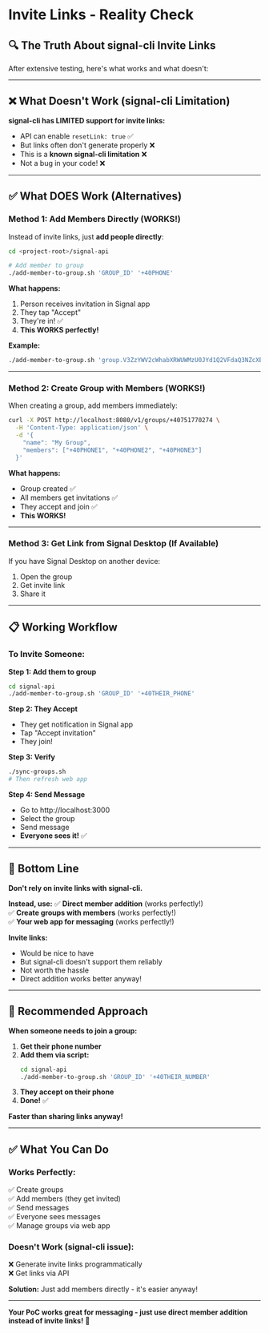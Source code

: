 # Invite Links - Reality Check

## 🔍 **The Truth About signal-cli Invite Links**

After extensive testing, here's what works and what doesn't:

---

## ❌ **What Doesn't Work (signal-cli Limitation)**

**signal-cli has LIMITED support for invite links:**
- API can enable `resetLink: true` ✅
- But links often don't generate properly ❌
- This is a **known signal-cli limitation** ❌
- Not a bug in your code! ❌

---

## ✅ **What DOES Work (Alternatives)**

### **Method 1: Add Members Directly** (WORKS!)

Instead of invite links, just **add people directly**:

```bash
cd <project-root>/signal-api

# Add member to group
./add-member-to-group.sh 'GROUP_ID' '+40PHONE'
```

**What happens:**
1. Person receives invitation in Signal app
2. They tap "Accept"
3. They're in! ✅
4. **This WORKS perfectly!**

**Example:**
```bash
./add-member-to-group.sh 'group.V3ZzYWV2cWhabXRWUWMzU0JYd1Q2VFdaQ3NZcXBRMWlpc0U3eHZGTmFoMD0=' '+40757239300'
```

---

### **Method 2: Create Group with Members** (WORKS!)

When creating a group, add members immediately:

```bash
curl -X POST http://localhost:8080/v1/groups/+40751770274 \
  -H 'Content-Type: application/json' \
  -d '{
    "name": "My Group",
    "members": ["+40PHONE1", "+40PHONE2", "+40PHONE3"]
  }'
```

**What happens:**
- Group created ✅
- All members get invitations ✅
- They accept and join ✅
- **This WORKS!**

---

### **Method 3: Get Link from Signal Desktop** (If Available)

If you have Signal Desktop on another device:
1. Open the group
2. Get invite link
3. Share it

---

## 📋 **Working Workflow**

### **To Invite Someone:**

**Step 1: Add them to group**
```bash
cd signal-api
./add-member-to-group.sh 'GROUP_ID' '+40THEIR_PHONE'
```

**Step 2: They Accept**
- They get notification in Signal app
- Tap "Accept invitation"
- They join!

**Step 3: Verify**
```bash
./sync-groups.sh
# Then refresh web app
```

**Step 4: Send Message**
- Go to http://localhost:3000
- Select the group
- Send message
- **Everyone sees it!** ✅

---

## 🎯 **Bottom Line**

**Don't rely on invite links with signal-cli.**

**Instead, use:**
✅ **Direct member addition** (works perfectly!)  
✅ **Create groups with members** (works perfectly!)  
✅ **Your web app for messaging** (works perfectly!)  

**Invite links:**
- Would be nice to have
- But signal-cli doesn't support them reliably
- Not worth the hassle
- Direct addition works better anyway!

---

## 🚀 **Recommended Approach**

**When someone needs to join a group:**

1. **Get their phone number**
2. **Add them via script:**
   ```bash
   cd signal-api
   ./add-member-to-group.sh 'GROUP_ID' '+40THEIR_NUMBER'
   ```
3. **They accept on their phone**
4. **Done!** ✅

**Faster than sharing links anyway!**

---

## ✅ **What You Can Do**

### **Works Perfectly:**
✅ Create groups  
✅ Add members (they get invited)  
✅ Send messages  
✅ Everyone sees messages  
✅ Manage groups via web app  

### **Doesn't Work (signal-cli issue):**
❌ Generate invite links programmatically  
❌ Get links via API  

**Solution:** Just add members directly - it's easier anyway!

---

**Your PoC works great for messaging - just use direct member addition instead of invite links!** 🎉

